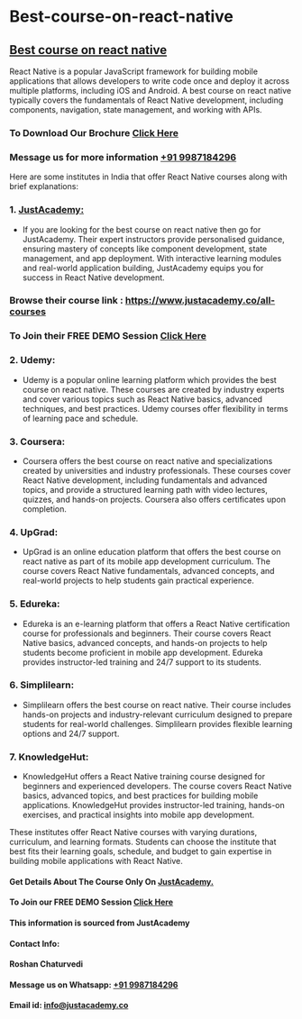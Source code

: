 # Best-course-on-react-native
## [Best course on react native](https://www.justacademy.co/course-detail/react-native-training)
React Native is a popular JavaScript framework for building mobile applications that allows developers to write code once and deploy it across multiple platforms, including iOS and Android. A best course on react native typically covers the fundamentals of React Native development, including components, navigation, state management, and working with APIs.

### To Download Our Brochure [Click Here](https://www.justacademy.co/download-brochure-for-free)
### Message us for more information [+91 9987184296](https://api.whatsapp.com/send?phone=9987184296)

Here are some institutes in India that offer React Native courses along with brief explanations:

### 1. [JustAcademy:](https://www.justacademy.co/)
- If you are looking for the best course on react native then go for JustAcademy. Their expert instructors provide personalised guidance, ensuring mastery of concepts like component development, state management, and app deployment. With interactive learning modules and real-world application building, JustAcademy equips you for success in React Native development.

### Browse their course link : https://www.justacademy.co/all-courses 
### To Join their FREE DEMO Session [Click Here](https://www.justacademy.co/register-for-course-demo)

### 2. Udemy:
   - Udemy is a popular online learning platform which provides the best course on react native. These courses are created by industry experts and cover various topics such as React Native basics, advanced techniques, and best practices. Udemy courses offer flexibility in terms of learning pace and schedule.

### 3. Coursera:
   - Coursera offers the best course on react native and specializations created by universities and industry professionals. These courses cover React Native development, including fundamentals and advanced topics, and provide a structured learning path with video lectures, quizzes, and hands-on projects. Coursera also offers certificates upon completion.

### 4. UpGrad:
   - UpGrad is an online education platform that offers the best course on react native as part of its mobile app development curriculum. The course covers React Native fundamentals, advanced concepts, and real-world projects to help students gain practical experience. 

### 5. Edureka:
   - Edureka is an e-learning platform that offers a React Native certification course for professionals and beginners. Their course covers React Native basics, advanced concepts, and hands-on projects to help students become proficient in mobile app development. Edureka provides instructor-led training and 24/7 support to its students.

### 6. Simplilearn:
   - Simplilearn offers the best course on react native. Their course includes hands-on projects and industry-relevant curriculum designed to prepare students for real-world challenges. Simplilearn provides flexible learning options and 24/7 support.

### 7. KnowledgeHut:
   - KnowledgeHut offers a React Native training course designed for beginners and experienced developers. The course covers React Native basics, advanced topics, and best practices for building mobile applications. KnowledgeHut provides instructor-led training, hands-on exercises, and practical insights into mobile app development.

These institutes offer React Native courses with varying durations, curriculum, and learning formats. Students can choose the institute that best fits their learning goals, schedule, and budget to gain expertise in building mobile applications with React Native.

#### Get Details About The Course Only On [JustAcademy.](https://www.justacademy.co/)
#### To Join our FREE DEMO Session [Click Here](https://www.justacademy.co/register-for-course-demo)
#### This information is sourced from JustAcademy
#### Contact Info:
#### Roshan Chaturvedi
#### Message us on Whatsapp: [+91 9987184296](https://api.whatsapp.com/send?phone=9987184296)
#### Email id: info@justacademy.co


